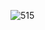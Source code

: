 ![515](https://user-images.githubusercontent.com/117715724/236620339-2171ae72-190a-45e7-b544-03f522ecbefa.PNG)
